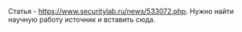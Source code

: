 Статья - https://www.securitylab.ru/news/533072.php. Нужно найти научную работу источник и вставить сюда.